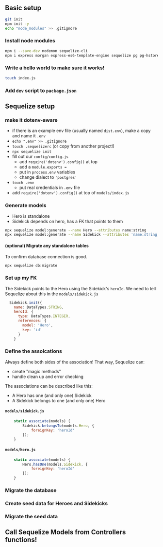 ## Basic setup
```sh
git init
npm init -y
echo "node_modules" >> .gitignore
```

### Install node modules

```sh
npm i --save-dev nodemon sequelize-cli
npm i express morgan express-es6-template-engine sequelize pg pg-hstore dotenv
```

### Write a hello world to make sure it works!

```sh
touch index.js
```

### Add `dev` script to `package.json`

## Sequelize setup

### make it dotenv-aware

- if there is an example env file (usually named `dist.env`), make a copy and name it `.env`
- `echo ".env" >> .gitignore`
- `touch .sequelizerc` (or copy from another project!)
- `npx sequelize init`
- fill out our `config/config.js`
    - add `require('dotenv').config()` at top
    - add a `module.exports = `
    - put in `process.env` variables
    - change dialect to `'postgres'`
- `touch .env`
    - put real credentials in `.env` file
- add `require('dotenv').config()` at top of `models/index.js`

### Generate models

- Hero is standalone
- Sidekick depends on hero, has a FK that points to them

```sh
npx sequelize model:generate --name Hero --attributes name:string
npx sequelize model:generate --name Sidekick --attributes 'name:string,heroId:integer'
```

#### (optional) Migrate any standalone tables

To confirm database connection is good.

```sh
npx sequelize db:migrate
```


### Set up my FK

The Sidekick points to the Hero using the Sidekick's `heroId`.
We need to tell Sequelize about this in the `models/sidekick.js`

```js
  Sidekick.init({
    name: DataTypes.STRING,
    heroId: {
      type: DataTypes.INTEGER,
      references: {
        model: 'Hero',
        key: 'id'
      }
    }
```

### Define the assoications

Always define both sides of the association!
That way, Sequelize can:

- create "magic methods"
- handle clean up and error checking

The associations can be described like this:

- A Hero has one (and only one) Sidekick
- A Sidekick belongs to one (and only one) Hero

#### `models/sidekick.js`

```js
    static associate(models) {
        Sidekick.belongsTo(models.Hero, {
            foreignKey: 'heroId'
        });
    }
```

#### `models/hero.js`

```js
    static associate(models) {
        Hero.hasOne(models.Sidekick, {
            foreignKey: 'heroId'
        });
    }
```

### Migrate the database

### Create seed data for Heroes and Sidekicks

### Migrate the seed data

## Call Sequelize Models from Controllers functions!